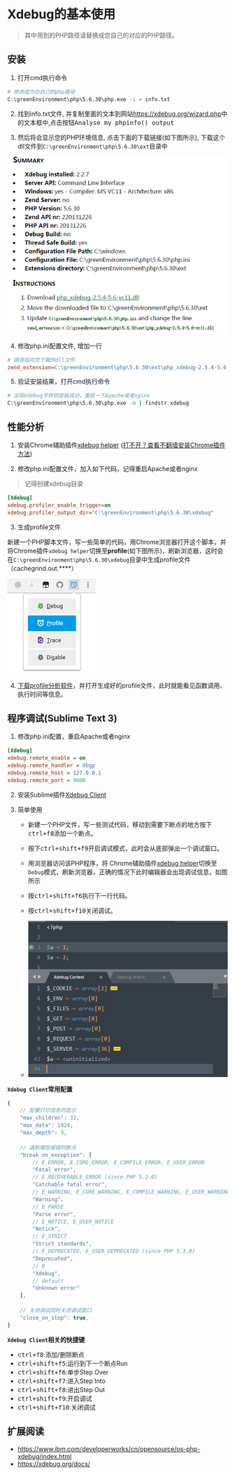 Xdebug的基本使用
===============

> 其中用到的PHP路径请替换成您自己的对应的PHP路径。


## 安装

1. 打开cmd执行命令
```bash
# 修改成为你自己的php路径
C:\greenEnvironment\php\5.6.30\php.exe -i > info.txt
```

2. 找到info.txt文件, 并复制里面的文本到网站<https://xdebug.org/wizard.php>中的文本框中,点击按钮<kbd>Analyse my phpinfo() output</kbd>

3. 然后将会显示您的PHP环境信息, 点击下面的下载链接(如下图所示), 下载这个dll文件到`C:\greenEnvironment\php\5.6.30\ext`目录中

![](../../images/xdebug-1.png)

4. 修改php.ini配置文件, 增加一行

```ini
# 路径指向您下载的dll文件
zend_extension=C:\greenEnvironment\php\5.6.30\ext\php_xdebug-2.5.4-5.6-vc11.dll
```

5. 验证安装结果，打开cmd执行命令

```bash
# 出现xdebug字样则安装成功，重启一下Apache或者nginx
C:\greenEnvironment\php\5.6.30\php.exe -m | findstr xdebug
```


## 性能分析

1. 安装Chrome辅助插件[xdebug helper](https://chrome.google.com/webstore/detail/eadndfjplgieldjbigjakmdgkmoaaaoc) ([打不开？查看不翻墙安装Chrome插件方法](../chrome.md))

2. 修改php.ini配置文件，加入如下代码，记得重启Apache或者nginx

> 记得创建xdebug目录

```ini
[Xdebug]
xdebug.profiler_enable_trigger=on
xdebug.profiler_output_dir="C:\greenEnvironment\php\5.6.30\xdebug"
```

3. 生成profile文件

新建一个PHP脚本文件，写一些简单的代码，用Chrome浏览器打开这个脚本，并将Chrome插件`xdebug helper`切换至**profile**(如下图所示)，刷新浏览器，这时会在`C:\greenEnvironment\php\5.6.30\xdebug`目录中生成profile文件（cachegrind.out.****）

![](../../images/xdebug-2.png)

4. [下载profile分析软件](https://sourceforge.net/projects/wincachegrind/)，并打开生成好的profile文件，此时就能看见函数调用、执行时间等信息。


## 程序调试(Sublime Text 3)

1. 修改php.ini配置，重启Apache或者nginx

```ini
[Xdebug]
xdebug.remote_enable = on
xdebug.remote_handler = dbgp
xdebug.remote_host = 127.0.0.1
xdebug.remote_port = 9000
```

2. 安装Sublime插件[Xdebug Client](https://packagecontrol.io/packages/Xdebug%20Client)

3. 简单使用

    - 新建一个PHP文件，写一些测试代码，移动到需要下断点的地方按下<kbd>ctrl+f8</kbd>添加一个断点。
    - 按下<kbd>ctrl+shift+f9</kbd>开启调试模式，此时会从底部弹出一个调试窗口。
    - 用浏览器访问该PHP程序，将 Chrome辅助插件[xdebug helper](#性能分析)切换至`Debug`模式，刷新浏览器，正确的情况下此时编辑器会出现调试信息，如图所示
    - 按<kbd>ctrl+shift+f6</kbd>执行下一行代码。
    - 按<kbd>ctrl+shift+f10</kbd>关闭调试。

    - ![](../../images/xdebug-3.png)

**`Xdebug Client`常用配置**

```js
{
    // 配置打印信息的显示
    "max_children": 32,
    "max_data": 1024,
    "max_depth": 3,
    
    // 遇到哪些报错时断点
    "break_on_exception": [
        // E_ERROR, E_CORE_ERROR, E_COMPILE_ERROR, E_USER_ERROR
        "Fatal error",
        // E_RECOVERABLE_ERROR (since PHP 5.2.0)
        "Catchable fatal error",
        // E_WARNING, E_CORE_WARNING, E_COMPILE_WARNING, E_USER_WARNING
        "Warning",
        // E_PARSE
        "Parse error",
        // E_NOTICE, E_USER_NOTICE
        "Notice",
        // E_STRICT
        "Strict standards",
        // E_DEPRECATED, E_USER_DEPRECATED (since PHP 5.3.0)
        "Deprecated",
        // 0
        "Xdebug",
        // default
        "Unknown error"
    ],
    
    // 关闭调试同时关闭调试窗口
    "close_on_stop": true,
}
```

**`Xdebug Client`相关的快捷键**

* <kbd>ctrl+f8</kbd>:添加/删除断点
* <kbd>ctrl+shift+f5</kbd>:运行到下一个断点Run
* <kbd>ctrl+shift+f6</kbd>:单步Step Over
* <kbd>ctrl+shift+f7</kbd>:进入Step Into
* <kbd>ctrl+shift+f8</kbd>:进出Step Out
* <kbd>ctrl+shift+f9</kbd>:开启调试
* <kbd>ctrl+shift+f10</kbd>:关闭调试


## 扩展阅读

* <https://www.ibm.com/developerworks/cn/opensource/os-php-xdebug/index.html>
* <https://xdebug.org/docs/>
